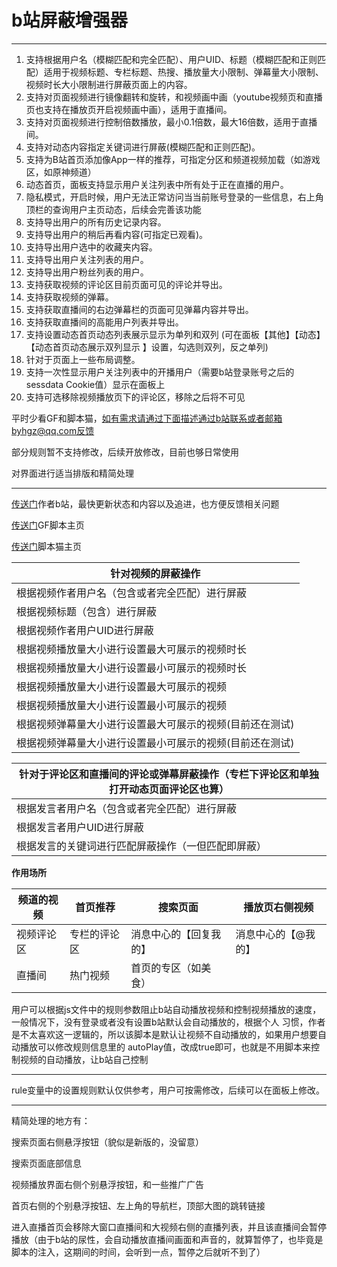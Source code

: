 # b站屏蔽增强器

<hr>

1. 支持根据用户名（模糊匹配和完全匹配）、用户UID、标题（模糊匹配和正则匹配）适用于视频标题、专栏标题、热搜、播放量大小限制、弹幕量大小限制、视频时长大小限制进行屏蔽页面上的内容。
2. 支持对页面视频进行镜像翻转和旋转，和视频画中画（youtube视频页和直播页也支持在播放页开启视频画中画），适用于直播间。
3. 支持对页面视频进行控制倍数播放，最小0.1倍数，最大16倍数，适用于直播间。
4. 支持对动态内容指定关键词进行屏蔽(模糊匹配和正则匹配)。
5. 支持为B站首页添加像App一样的推荐，可指定分区和频道视频加载（如游戏区，如原神频道）
6. 动态首页，面板支持显示用户关注列表中所有处于正在直播的用户。
7. 隐私模式，开启时候，用户无法正常访问当当前账号登录的一些信息，右上角顶栏的查询用户主页动态，后续会完善该功能
8. 支持导出用户的所有历史记录内容。
9. 支持导出用户的稍后再看内容(可指定已观看)。
10. 支持导出用户选中的收藏夹内容。
11. 支持导出用户关注列表的用户。
12. 支持导出用户粉丝列表的用户。
13. 支持获取视频的评论区目前页面可见的评论并导出。
14. 支持获取视频的弹幕。
15. 支持获取直播间的右边弹幕栏的页面可见弹幕内容并导出。
16. 支持获取直播间的高能用户列表并导出。
17. 支持设置动态首页动态列表展示显示为单列和双列 (可在面板【其他】【动态】【动态首页动态展示双列显示
    】设置，勾选则双列，反之单列)
18. 针对于页面上一些布局调整。
19. 支持一次性显示用户关注列表中的开播用户（需要b站登录账号之后的sessdata Cookie值）显示在面板上
20. 支持可选移除视频播放页下的评论区，移除之后将不可见

平时少看GF和脚本猫，如有需求请通过下面描述通过b站联系或者邮箱byhgz@qq.com反馈

部分规则暂不支持修改，后续开放修改，目前也够日常使用

对界面进行适当排版和精简处理
<hr>

[传送门](https://space.bilibili.com/473239155/dynamic)作者b站，最快更新状态和内容以及追进，也方便反馈相关问题

[传送门](https://greasyfork.org/zh-CN/scripts/461382-b站屏蔽增强器)GF脚本主页

[传送门](https://scriptcat.org/script-show-page/1029)脚本猫主页

| 针对视频的屏蔽操作                     |
|-------------------------------|
| 根据视频作者用户名（包含或者完全匹配）进行屏蔽       |
| 根据视频标题（包含）进行屏蔽                |
| 根据视频作者用户UID进行屏蔽               |
| 根据视频播放量大小进行设置最大可展示的视频时长       |
| 根据视频播放量大小进行设置最小可展示的视频时长       |
| 根据视频播放量大小进行设置最大可展示的视频         |
| 根据视频播放量大小进行设置最小可展示的视频         |
| 根据视频弹幕量大小进行设置最大可展示的视频(目前还在测试) |
| 根据视频弹幕量大小进行设置最小可展示的视频(目前还在测试) |

| 针对于评论区和直播间的评论或弹幕屏蔽操作（专栏下评论区和单独打开动态页面评论区也算） |
|-------------------------------------------|
| 根据发言者用户名（包含或者完全匹配）进行屏蔽      |
| 根据发言者用户UID进行屏蔽                 |
| 根据发言的关键词进行匹配屏蔽操作（一但匹配即屏蔽）  |

**作用场所**

| 频道的视频 | 首页推荐   | 搜索页面        | 播放页右侧视频 |
|------|--------|-------------|---------|
| 视频评论区 | 专栏的评论区 | 消息中心的【回复我的】 | 消息中心的【@我的】 |
| 直播间  | 热门视频   | 首页的专区（如美食）  |            |

用户可以根据js文件中的规则参数阻止b站自动播放视频和控制视频播放的速度，一般情况下，没有登录或者没有设置b站默认会自动播放的，根据个人
习惯，作者是不太喜欢这一逻辑的，所以该脚本是默认让视频不自动播放的，如果用户想要自动播放可以修改规则信息里的
autoPlay值，改成true即可，也就是不用脚本来控制视频的自动播放，让b站自己控制
<hr>

rule变量中的设置规则默认仅供参考，用户可按需修改，后续可以在面板上修改。

<hr>
精简处理的地方有：

搜索页面右侧悬浮按钮（貌似是新版的，没留意）

搜索页面底部信息

视频播放界面右侧个别悬浮按钮，和一些推广广告

首页右侧的个别悬浮按钮、左上角的导航栏，顶部大图的跳转链接

进入直播首页会移除大窗口直播间和大视频右侧的直播列表，并且该直播间会暂停播放（由于b站的尿性，会自动播放直播间画面和声音的，就算暂停了，也毕竟是脚本的注入，这期间的时间，会听到一点，暂停之后就听不到了）

